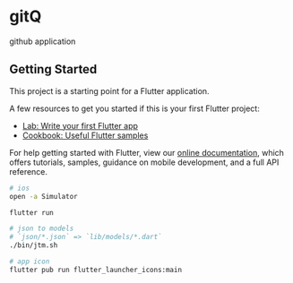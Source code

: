 # gitQ

github application

## Getting Started

This project is a starting point for a Flutter application.

A few resources to get you started if this is your first Flutter project:

- [Lab: Write your first Flutter app](https://flutter.dev/docs/get-started/codelab)
- [Cookbook: Useful Flutter samples](https://flutter.dev/docs/cookbook)

For help getting started with Flutter, view our
[online documentation](https://flutter.dev/docs), which offers tutorials,
samples, guidance on mobile development, and a full API reference.

```bash
# ios
open -a Simulator

flutter run
```

```bash
# json to models
# `json/*.json` => `lib/models/*.dart`
./bin/jtm.sh
```

```bash
# app icon
flutter pub run flutter_launcher_icons:main
```
